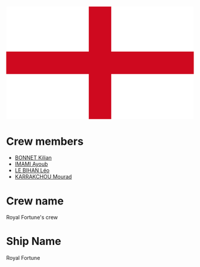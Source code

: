 ![](/flag.png)

# Crew members
* [BONNET Kilian](https://github.com/KilianBonnet)
* [IMAMI Ayoub](https://github.com/AyoubIMAMI)
* [LE BIHAN Léo](https://github.com/LeBihanLeo)
* [KARRAKCHOU Mourad](https://github.com/MouradKarrakchou)

# Crew name
Royal Fortune's crew

# Ship Name
Royal Fortune
